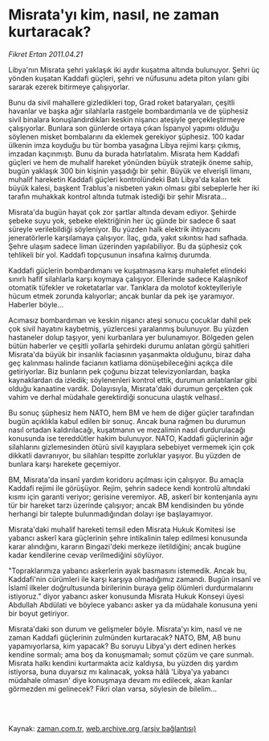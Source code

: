 # Misrata'yı kim, nasıl, ne zaman kurtaracak?

*Fikret Ertan 2011.04.21*

<td class="columnist-detail">
<p>Libya'nın Misrata şehri yaklaşık iki aydır kuşatma altında bulunuyor. Şehri üç yönden kuşatan Kaddafi güçleri, şehri ve nüfusunu adeta piton yılanı gibi sararak ezerek bitirmeye çalışıyorlar.</p>
<p>
<div id="haberMetinDiv">
<p>Bunu da sivil mahallere gizledikleri top, Grad roket bataryaları, çeşitli havanlar ve başka ağır silahlarla rastgele bombardımanla ve de şüphesiz sivil binalara konuşlandırdıkları keskin nişancı ateşiyle gerçekleştirmeye çalışıyorlar. Bunlara son günlerde ortaya çıkan İspanyol yapımı olduğu söylenen misket bombalarını da eklemek gerekiyor şüphesiz. 100 kadar ülkenin imza koyduğu bu tür bomba yasağına Libya rejimi karşı çıkmış, imzadan kaçınmıştı. Bunu da burada hatırlatalım. Misrata hem Kaddafi güçleri ve hem de muhalif hareket yönünden büyük stratejik öneme sahip, bugün yaklaşık 300 bin kişinin yaşadığı bir şehir. Büyük ve elverişli limanı, muhalif hareketin Kaddafi güçleri kontrolündeki Batı Libya'da kalan tek büyük kalesi, başkent Trablus'a nisbeten yakın olması gibi sebeplerle her iki tarafın muhakkak kontrol altında tutmak istediği bir şehir Misrata... 
<p>Misrata'da bugün hayat çok zor şartlar altında devam ediyor. Şehirde şebeke suyu yok, şebeke elektriğinin her üç günde bir sadece 6 saat süreyle verilebildiği söyleniyor. Bu yüzden halk elektrik ihtiyacını jeneratörlerle karşılamaya çalışıyor. İlaç, gıda, yakıt sıkıntısı had safhada. Şehre ulaşım sadece liman üzerinden yapılabiliyor. Bu da şüphesiz çok tehlikeli bir yol. Kaddafi topçusunun insafına kalmış durumda.
<p>Kaddafi güçlerin bombardımanı ve kuşatmasına karşı muhalefet elindeki sınırlı hafif silahlarla karşı koymaya çalışıyor. Ellerinde sadece Kalaşnikof otomatik tüfekler ve roketatarlar var. Tanklara da molotof kokteylleriyle hücum etmek zorunda kalıyorlar; ancak bunlar da pek işe yaramıyor. Haberler böyle...
<p>Acımasız bombardıman ve keskin nişancı ateşi sonucu çocuklar dahil pek çok sivil hayatını kaybetmiş, yüzlercesi yaralanmış bulunuyor. Bu yüzden hastaneler dolup taşıyor, yeni kurbanlara yer bulunamıyor. Bölgeden gelen bütün haberler ve çeşitli yollarla şehirdeki durumu anlatan görgü şahitleri Misrata'da büyük bir insanlık faciasının yaşanmakta olduğunu, biraz daha geç kalınması halinde facianın katliama dönüşebileceğini açıkça dile getiriyorlar. Biz bunların pek çoğunu bizzat televizyonlardan, başka kaynaklardan da izledik; söylenenleri kontrol ettik, durumun anlatılanlar gibi olduğu kanaatine vardık. Dolayısıyla, Misrata'daki durumun gerçekten çok vahim ve derhal müdahale gerektirdiği sonucuna ulaştık velhasıl..
<p>Bu sonuç şüphesiz hem NATO, hem BM ve hem de diğer güçler tarafından bugün açıklıkla kabul edilen bir sonuç. Ancak buna rağmen bu durumun nasıl ortadan kaldırılacağı, kuşatmanın ve mezalimin nasıl durdurulacağı konusunda ise tereddütler hakim bulunuyor. NATO, Kaddafi güçlerinin ağır silahlarını gizlemesinden ötürü sivil kayıplara sebebiyet vermemek için çok dikkatli davranıyor, bu silahları tespitte zorluklar yaşıyor. Bu yüzden de bunlara karşı harekete geçemiyor.
<p>BM, Misrata'da insanî yardım koridoru açılması için çalışıyor. Bu amaçla Kaddafi rejimi ile görüşüyor. Rejim, şehrin sadece kendi kontrolü altındaki kısmı için garanti veriyor; gerisine veremiyor. AB, askerî bir kontenjanla aynı tür bir hareket tarzı üzerinde çalışıyor; ancak BM kendisinden bu yönde herhangi bir talepte bulunmadığından dolayı işe başlayamıyor.
<p>Misrata'daki muhalif hareketi temsil eden Misrata Hukuk Komitesi ise yabancı askerî kara güçlerinin şehre intikalinin talep edilmesi konusunda karar alındığını, kararın Bingazi'deki merkeze iletildiğini; ancak bugüne kadar kendilerine cevap verilmediğini söylüyor.
<p>"Topraklarımıza yabancı askerlerin ayak basmasını istemedik. Ancak bu, Kaddafi'nin cürümleri ile karşı karşıya olmadığımız zamandı. Bugün insanî ve İslamî ilkeler doğrultusunda birilerinin buraya gelip ölümleri durdurmalarını istiyoruz." diyor yabancı asker konusunda Misrata Hukuk Konseyi üyesi Abdullah Abdülati ve böylece yabancı asker ya da müdahale konusuna yeni bir boyut getiriyor.
<p> Misrata'daki son durum ve gelişmeler böyle. Misrata'yı kim, nasıl ve ne zaman Kaddafi güçlerinin zulmünden kurtaracak? NATO, BM, AB bunu yapamıyorlarsa, kim yapacak? Bu soruyu Libya'yı dert edinen herkes kendine sormalı; ama boş da konuşmamalı; somut çözüm ve çare sunmalı. Misrata halkı kendini kurtarmakta aciz kaldıysa, bu yüzden dış yardım istiyorsa, buna duyarsız mı kalınacak, yoksa hâlâ 'Libya'ya yabancı müdahale olmasın' diye konuşmaya devam mı edilecek, akan kanlar görmezden mi gelinecek? Fikri olan varsa, söylesin de bilelim... </p></p></p></p></p></p></p></p></p></div>
</p>


<p><br>
		 </br></p></td>

Kaynak: [zaman.com.tr](http://zaman.com.tr/yazar.do?yazino=1124250), [web.archive.org (arşiv bağlantısı)](http://web.archive.org/web/20110506174307/http://www.zaman.com.tr:80/yazar.do?yazino=1124250)
